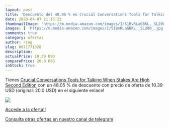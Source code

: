 ```yaml
---
layout: post
title: 'Descuento del 48.05 % en Crucial Conversations Tools for Talking '
date: 2020-04-07 21:15:23
thumbnailImage: 'https://m.media-amazon.com/images/I/51BvRLaGBKL._SL200_.jpg'
images: [ 'https://m.media-amazon.com/images/I/51BvRLaGBKL._SL200_.jpg' ]
comments: true
category: ofertas
author: ring
slug: 0071771328
description:
actualPrice: 10.39 USD
comparePrice: 20.0 USD
inStock: true
---
```


Tienes [Crucial Conversations Tools for Talking When Stakes Are High  Second Edition](https://www.amazon.com/dp/0071771328/?tag=redken08-20) con un 48.05 % de descuento con precio de oferta de 10.39 USD (original: 20.0 USD) en el siguiente enlace!

[![](https://m.media-amazon.com/images/I/51BvRLaGBKL._SL200_.jpg)](https://www.amazon.com/dp/0071771328/?tag=redken08-20)

[Accede a la oferta!!](https://www.amazon.com/dp/0071771328/?tag=redken08-20)

[Consulta otras ofertas en nuestro canal de telegram](https://t.me/s/ofertas25)
